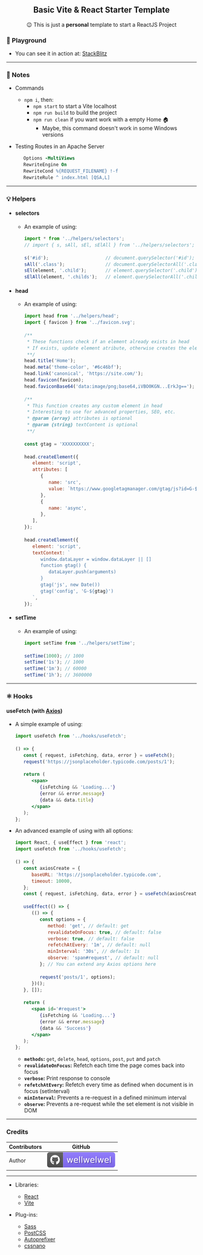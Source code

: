 <h2 align="center">Basic Vite & React Starter Template</h2>
<p align="center">😉 This is just a <b>personal</b> template to start a ReactJS Project</p>

### 🚀 Playground

-  You can see it in action at: [StackBlitz](https://stackblitz.com/edit/node-gkypjp)

<hr />

### 📝 Notes

-  Commands

   -  `npm i`, then:
      -  `npm start` to start a Vite localhost
      -  `npm run build` to build the project
      -  `npm run clean` if you want work with a empty Home 🏠
         -  Maybe, this command doesn't work in some Windows versions

-  Testing Routes in an Apache Server

   ```apache
      Options -MultiViews
      RewriteEngine On
      RewriteCond %{REQUEST_FILENAME} !-f
      RewriteRule ^ index.html [QSA,L]
   ```

<hr />

### 💡 Helpers

-  #### selectors

   -  An example of using:

      ```jsx
      import * from '../helpers/selectors';
      // import { s, sAll, sEl, sElAll } from '../helpers/selectors';

      s('#id');                     // document.querySelector('#id');
      sAll('.class');               // document.querySelectorAll('.class');
      sEl(element, '.child');       // element.querySelector('.child');
      sElAll(element, '.childs');   // element.querySelectorAll('.childs');
      ```

-  #### head

   -  An example of using:

      ```jsx
      import head from '../helpers/head';
      import { favicon } from '../favicon.svg';

      /**
       * These functions check if an element already exists in head
       * If exists, update element atribute, otherwise creates the element in head
       **/
      head.title('Home');
      head.meta('theme-color', '#6c46bf');
      head.link('canonical', 'https://site.com/');
      head.favicon(favicon);
      head.faviconBase64('data:image/png;base64,iVBO0KGN...ErkJg==');

      /**
       * This function creates any custom element in head
       * Interesting to use for advanced properties, SEO, etc.
       * @param {array} attributes is optional
       * @param {string} textContent is optional
       **/

      const gtag = 'XXXXXXXXXX';

      head.createElement({
         element: 'script',
         attributes: [
            {
               name: 'src',
               value: `https://www.googletagmanager.com/gtag/js?id=G-${gtag}`,
            },
            {
               name: 'async',
            },
         ],
      });

      head.createElement({
         element: 'script',
         textContext: `
            window.dataLayer = window.dataLayer || []
            function gtag() {
               dataLayer.push(arguments)
            }
            gtag('js', new Date())
            gtag('config', 'G-${gtag}')
         `,
      });
      ```

-  #### setTime

   -  An example of using:

      ```jsx
      import setTime from '../helpers/setTime';

      setTime(1000); // 1000
      setTime('1s'); // 1000
      setTime('1m'); // 60000
      setTime('1h'); // 3600000
      ```

<hr />

### ⚛️ Hooks

#### useFetch (with [Axios](https://axios-http.com/ptbr/docs/api_intro))

-  A simple example of using:

   ```jsx
   import useFetch from '../hooks/useFetch';

   () => {
      const { request, isFetching, data, error } = useFetch();
      request('https://jsonplaceholder.typicode.com/posts/1');

      return (
         <span>
            {isFetching && 'Loading...'}
            {error && error.message}
            {data && data.title}
         </span>
      );
   };
   ```

-  An advanced example of using with all options:

   ```jsx
   import React, { useEffect } from 'react';
   import useFetch from '../hooks/useFetch';

   () => {
      const axiosCreate = {
         baseURL: 'https://jsonplaceholder.typicode.com',
         timeout: 10000,
      };
      const { request, isFetching, data, error } = useFetch(axiosCreate);

      useEffect(() => {
         (() => {
            const options = {
               method: 'get', // default: get
               revalidateOnFocus: true, // default: false
               verbose: true, // default: false
               refetchAtEvery: '1m', // default: null
               minInterval: '30s', // default: 1s
               observe: 'span#request', // default: null
            }; // You can extend any Axios options here

            request('posts/1', options);
         })();
      }, []);

      return (
         <span id='#request'>
            {isFetching && 'Loading...'}
            {error && error.message}
            {data && 'Success'}
         </span>
      );
   };
   ```

   -  **`methods`:** `get`, `delete`, `head`, `options`, `post`, `put` and `patch`
   -  **`revalidateOnFocus`:** Refetch each time the page comes back into focus
   -  **`verbose`:** Print response to console
   -  **`refetchAtEvery`:** Refetch every time as defined when document is in focus (setInterval)
   -  **`minInterval`:** Prevents a re-request in a defined minimum interval
   -  **`observe`:** Prevents a re-request while the set element is not visible in DOM

<hr />

### Credits

| Contributors | GitHub                                                                             |
| ------------ | ---------------------------------------------------------------------------------- |
| Author       | [![wellwelwel](./.github/assets/images/author.svg)](https://github.com/wellwelwel) |

<hr />

-  Libraries:

   -  [React](https://reactjs.org/)
   -  [Vite](https://vitejs.dev/)

-  Plug-ins:

   -  [Sass](https://github.com/sass/sass)
   -  [PostCSS](https://github.com/postcss)
   -  [Autoprefixer](https://github.com/postcss/autoprefixer)
   -  [cssnano](https://github.com/cssnano/cssnano)
